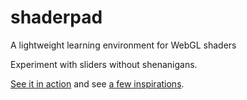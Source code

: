 # shaderpad
A lightweight learning environment for WebGL shaders

Experiment with sliders without shenanigans.

[See it in action](https://avgp.github.io/shaderpad) and see [a few inspirations](https://github.com/AVGP/shaderpad/blob/gh-pages/interesting_shaders.md).
